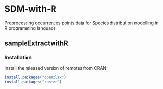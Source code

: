 # SDM-with-R
Preprocessing occurrences points data for Species distribution modelling in R programming language

## sampleExtractwithR

### Installation

Install the released version of remotes from CRAN:

```r
install.packages("openxlsx")
install.packages("raster")
```

